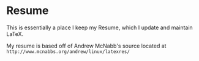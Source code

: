 Resume
======

This is essentially a place I keep my Resume, which I update and maintain LaTeX.

My resume is based off of Andrew McNabb's source located at `http://www.mcnabbs.org/andrew/linux/latexres/`
